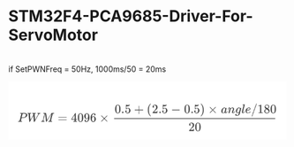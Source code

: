 # STM32F4-PCA9685-Driver-For-ServoMotor

</br>
if SetPWNFreq = 50Hz, 1000ms/50 = 20ms</br>

![alt text](https://github.com/GCY/STM32F4-PCA9685-Driver-For-ServoMotor/blob/master/pwm%20cal.png?raw=true)

</br>

</br>
